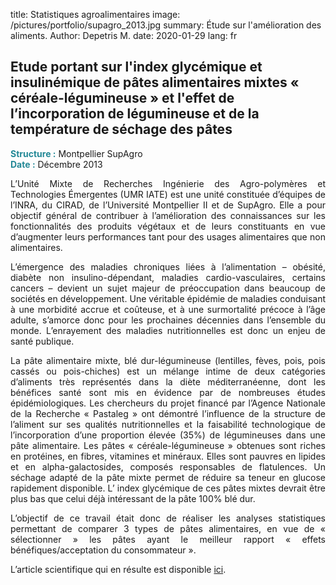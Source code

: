 title: Statistiques agroalimentaires
image: /pictures/portfolio/supagro_2013.jpg
summary: Étude sur l'amélioration des aliments.
Author: Depetris M.
date: 2020-01-29
lang: fr

## Etude portant sur l'index glycémique et insulinémique de pâtes alimentaires mixtes « céréale-légumineuse » et l'effet de l’incorporation de légumineuse et de la température de séchage des pâtes

<font color="#238896"><strong>Structure :</strong></font> Montpellier SupAgro
<br><font color="#238896"><strong>Date :</strong></font> Décembre 2013

<p style="text-align: justify">
L’Unité Mixte de Recherches Ingénierie des Agro-polymères et Technologies Émergentes (UMR IATE) est une unité constituée d’équipes de l’INRA, du CIRAD, de l’Université Montpellier II et de SupAgro. Elle a pour objectif général de contribuer à l’amélioration des connaissances sur les fonctionnalités des produits végétaux et de leurs constituants en vue d’augmenter leurs performances tant pour des usages alimentaires que non alimentaires.
</p>

<p style="text-align: justify">
L’émergence des maladies chroniques liées à l’alimentation – obésité, diabète non insulino-dépendant, maladies cardio-vasculaires, certains cancers – devient un sujet majeur de préoccupation dans beaucoup de sociétés en développement. Une véritable épidémie de maladies conduisant à une morbidité accrue et coûteuse, et à une surmortalité précoce à l’âge adulte, s’amorce donc pour les prochaines décennies dans l’ensemble du monde. L’enrayement des maladies nutritionnelles est donc un enjeu de santé publique.
</p>

<p style="text-align: justify">
La pâte alimentaire mixte, blé dur-légumineuse (lentilles, fèves, pois, pois cassés ou pois-chiches) est un mélange intime de deux catégories d’aliments très représentés dans la diète méditerranéenne, dont les bénéfices santé sont mis en évidence par de nombreuses études épidémiologiques. Les chercheurs du projet financé par l’Agence Nationale de la Recherche « Pastaleg » ont démontré l’influence de la structure de l’aliment sur ses qualités nutritionnelles et la faisabilité technologique de l’incorporation d’une proportion élevée (35%) de légumineuses dans une pâte alimentaire. Les pâtes « céréale-légumineuse » obtenues sont riches en protéines, en fibres, vitamines et minéraux. Elles sont pauvres en lipides et en alpha-galactosides, composés responsables de flatulences. Un séchage adapté de la pâte mixte permet de réduire sa teneur en glucose rapidement disponible. L’ index glycémique de ces pâtes mixtes devrait être plus bas que celui déjà intéressant de la pâte 100% blé dur.
</p>

<p style="text-align: justify">
L’objectif de ce travail était donc de réaliser les analyses statistiques permettant de comparer 3 types de pâtes alimentaires, en vue  de « sélectionner » les pâtes ayant le meilleur rapport « effets bénéfiques/acceptation du consommateur ».
</p>

<p style="text-align: justify">
L’article scientifique qui en résulte est disponible <a href="/documents/articles/grefeuille_and_al_2015.pdf" target="_blank">ici</a>.
</p>